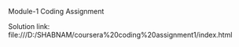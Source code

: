 Module-1 Coding Assignment

Solution link:    file:///D:/SHABNAM/coursera%20coding%20assignment1/index.html
